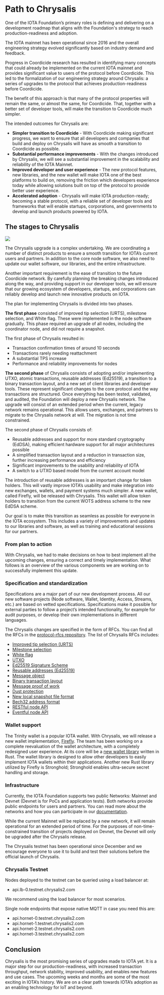 # Path to Chrysalis

One of the IOTA Foundation’s primary roles is defining and delivering on a development roadmap that aligns with the Foundation's strategy to reach production-readiness and adoption.

The IOTA mainnet has been operational since 2016 and the overall engineering strategy evolved significantly based on industry demand and feedback.

Progress in Coordicide research has resulted in identifying many concepts that could already be implemented on the current IOTA mainnet and provides significant value to users of the protocol before Coordicide. This led to the formalization of our engineering strategy around Chrysalis: a series of upgrades to the protocol that achieves production-readiness before Coordicide.

The benefit of this approach is that many of the protocol properties will remain the same, or almost the same, for Coordicide. That, together with a better set of developer tools, will make the transition to Coordicide much simpler.

The intended outcomes for Chrysalis are:

- **Simpler transition to Coordicide** - With Coordicide making significant progress, we want to ensure that all developers and companies that build and deploy on Chrysalis will have as smooth a transition to Coordicide as possible.
- **Substantial performance improvements** - With the changes introduced by Chrysalis, we will see a substantial improvement in the scalability and reliability of the IOTA Mainnet.
- **Improved developer and user experience** - The new protocol features, new libraries, and the new wallet will make IOTA one of the best platforms to build on, removing the friction which developers experience today while allowing solutions built on top of the protocol to provide better user experience.
- **Accelerated adoption** - Chrysalis will make IOTA production-ready; becoming a stable protocol, with a reliable set of developer tools and frameworks that will enable startups, corporations, and governments to develop and launch products powered by IOTA.

## The stages to Chrysalis

![](/Users/charlesthompson/chrysalis-docs/docs/introduction/assets/path_to_chrysalis/01.png)

The Chrysalis upgrade is a complex undertaking. We are coordinating a number of distinct products to ensure a smooth transition for IOTA’s current users and partners. In addition to the core node software, we also need to update our wallet software, our libraries, and the entire infrastructure.  

Another important requirement is the ease of transition to the future Coordicide network. By carefully planning the breaking changes introduced along the way, and providing support in our developer tools, we will ensure that our growing ecosystem of developers, startups, and corporations can reliably develop and launch new innovative products on IOTA.  

The plan for implementing Chrysalis is divided into two phases.

**The first phase** consisted of improved tip selection (URTS), milestone selection, and White flag. These were implemented in the node software gradually. This phase required an upgrade of all nodes, including the coordinator node, and did not require a snapshot.  

The first phase of Chrysalis resulted in:

- Transaction confirmation times of around 10 seconds
- Transactions rarely needing reattachment
- A substantial TPS increase
- Performance and reliability improvements for nodes

**The second phase** of Chrysalis consists of adopting and/or implementing UTXO, atomic transactions, reusable addresses (Ed25519), a transition to a binary transaction layout, and a new set of client libraries and developer tools. These represent significant changes to the core protocol and the way transactions are structured. Once everything has been tested, validated, and audited, the Foundation will deploy a new Chrysalis network. The upgrade will consist of an extended period when the current, legacy network remains operational. This allows users, exchanges, and partners to migrate to the Chrysalis network at will. The migration is not time constrained.  

The second phase of Chrysalis consists of:

- Reusable addresses and support for more standard cryptography (EdDSA), making efficient hardware support for all major architectures possible
- A simplified transaction layout and a reduction in transaction size, further increasing performance and efficiency
- Significant improvements to the usability and reliability of IOTA
- A switch to a UTXO based model from the current account model

The introduction of reusable addresses is an important change for token holders. This will vastly improve IOTA’s usability and make integration into new exchanges, wallets, and payment systems much simpler. A new wallet, called Firefly, will be released with Chrysalis. This wallet will allow token holders to transition from the current WOTS address scheme to the new EdDSA scheme.  

Our goal is to make this transition as seamless as possible for everyone in the IOTA ecosystem. This includes a variety of improvements and updates to our libraries and software, as well as training and educational sessions for our partners.

### From plan to action

With Chrysalis, we had to make decisions on how to best implement all the upcoming changes, ensuring a correct and timely implementation. What follows is an overview of the various components we are working on to successfully implement this update.

### Specification and standardization

Specifications are a major part of our new development process. All our new software projects (Node software, Wallet, Identity, Access, Streams, etc.) are based on vetted specifications. Specifications make it possible for external parties to follow a project’s intended functionality, for example for audit purposes, or develop their own implementations in different languages.

The Chrysalis changes are specified in the form of RFCs. You can find all the RFCs in the [protocol-rfcs repository](https://github.com/iotaledger/protocol-rfcs). The list of Chrysalis RFCs includes:

- [Improved tip selection (URTS)](https://github.com/luca-moser/protocol-rfcs/blob/rfc-urts-tip-sel/text/0008-weighted-uniform-random-tip-selection/0008-weighted-uniform-random-tip-selection.md)
- [Milestone selection](https://github.com/iotaledger/protocol-rfcs/blob/milestone-merkle-validation-chrysalis-pt-2/text/0012-milestone-merkle-validation/0012-milestone-merkle-validation.md)
- [White flag](https://github.com/thibault-martinez/protocol-rfcs/blob/rfc-white-flag/text/0005-white-flag/0005-white-flag.md)
- [UTXO](https://github.com/hmoog/protocol-rfcs/blob/master/text/0011-utxo-model/0011-utxo-model.md)
- [Ed25519 Signature Scheme](https://github.com/iotaledger/protocol-rfcs/blob/ee07797acb5940b7dbb5c3411b184ccdc6afdbb1/text/0000-ed25519-signature-scheme/0000-ed25519-signature-scheme.md)
- [Reusable addresses (Ed25519)](https://github.com/Wollac/protocol-rfcs/blob/ed25519/text/0009-ed25519-signature-scheme/0009-ed25519-signature-scheme.md)
- [Message object](https://github.com/GalRogozinski/protocol-rfcs/blob/message/text/0017-message/0017-message.md)
- [Binary transaction layout](https://github.com/luca-moser/protocol-rfcs/blob/signed-tx-payload/text/0000-transaction-payload/0000-transaction-payload.md)
- [Message proof of work](https://github.com/Wollac/protocol-rfcs/blob/message-pow/text/0024-message-pow/0024-message-pow.md)
- [Dust protection](https://github.com/GalRogozinski/protocol-rfcs/blob/dust/text/0032-dust-protection/0032-dust-protection.md)
- [New local snapshot file format](https://github.com/luca-moser/protocol-rfcs/blob/local-snapshot-file-format/text/0000-local-snapshot-file-format/0000-local-snapshot-file-format.md)
- [Bech32 address format](https://github.com/Wollac/protocol-rfcs/blob/bech32-address-format/text/0020-bech32-address-format/0020-bech32-address-format.md)
- [RESTful node API](https://editor.swagger.io/?url=https://raw.githubusercontent.com/rufsam/protocol-rfcs/master/text/0026-rest-api/rest-api.yaml)
- [Eventful node API](https://playground.asyncapi.io/?load=https://raw.githubusercontent.com/luca-moser/protocol-rfcs/rfc/node-event-api/text/0033-node-event-api/0033-node-event-api.yml)

### Wallet support

The Trinity wallet is a popular IOTA wallet. With Chrysalis, we will release a new wallet implementation, [Firefly](https://blog.iota.org/firefly-iota-next-generation-wallet-26bdd4d01510/). The team has been working on a complete reevaluation of the wallet architecture, with a completely redesigned user experience. At its core will be a [new wallet library](../libraries/wallet.md) written in Rust. The wallet library is designed to allow other developers to easily implement IOTA wallets within their applications. Another new Rust library utilized by Firefly is Stronghold; Stronghold enables ultra-secure secret handling and storage.  

### Infrastructure

Currently, the IOTA Foundation supports two public Networks: Mainnet and Devnet (Devnet is for PoCs and application tests). Both networks provide public endpoints for users and partners. You can read more about the networks and how you can participate in our [documentation](https://docs.iota.org/docs/getting-started/1.1/networks/overview).  

While the current Mainnet will be replaced by a new network, it will remain operational for an extended period of time. For the purposes of non-time-constrained transition of projects deployed on Devnet, the Devnet will only be upgraded after the Chrysalis release.

The Chrysalis testnet has been operational since December and we encourage everyone to use it to build and test their solutions before the official launch of Chrysalis.

### Chrysalis Testnet

Nodes deployed to the testnet can be queried using a load balancer at:

- api.lb-0.testnet.chrysalis2.com

We recommend using the load balancer for most scenarios.

Single node endpoints that expose native MQTT in case you need this are:

- api.hornet-0.testnet.chrysalis2.com
- api.hornet-1.testnet.chrysalis2.com
- api.hornet-2.testnet.chrysalis2.com
- api.hornet-3.testnet.chrysalis2.com

## Conclusion

Chrysalis is the most promising series of upgrades made to IOTA yet. It is a major step for our production-readiness, with increased transaction throughput, network stability, improved usability, and enables new features and use cases. The upcoming weeks and months are some of the most exciting in IOTA’s history. We are on a clear path towards IOTA’s adoption as an enabling technology for IoT and beyond.
